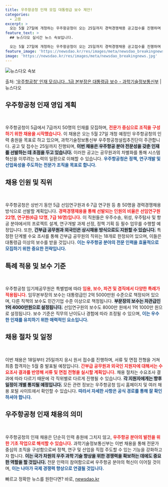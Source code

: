 ```yaml
---
title: 우주항공청 인재 모집 대통령급 보수 제안!
categories:
  - 고용
excerpt: >
  오는 5월 27일에 개청하는 우주항공청이 오는 25일까지 경력경쟁채용 공고접수를 진행하며 본격적인 인재 영입…
feature_text: >
  ## 뉴스다오 실시간 뉴스 속보입니다.

  오는 5월 27일에 개청하는 우주항공청이 오는 25일까지 경력경쟁채용 공고접수를 진행하며 본격적인 인재 영입…
feature_image: 'https://newsdao.kr/res/images/meta/newsdao_breakingnews.jpg'
image: 'https://newsdao.kr/res/images/meta/newsdao_breakingnews.jpg'
---
```


![뉴스다오 속보](https://newsdao.kr/res/images/meta/newsdao_breakingnews.jpg)

<p>출처: <a href="https://newsdao.kr/3340" rel="dofollow">‘우주항공청’ 인재 모십니다…1급 본부장은 대통령급 보수 - 과학기술정보통신부</a> | 뉴스다오</p>

<h2 data-ke-size="size26">우주항공청 인재 영입 계획</h2>

<p data-ke-size="size16">&nbsp;</p>

우주항공청이 5급에서 7급까지 50명의 인재를 모집하며, <b><span style="color: #ee2323;">전문가 중심으로 조직을 구성하기 위한 채용을 시작했습니다.</span></b> 이 채용은 오는 5월 27일 개청 예정인 우주항공청의 인력 충원을 목표로 하고 있으며, 과학기술정보통신부 우주항공청설립추진단이 주관합니다. 공고 및 접수는 25일까지 진행되며, <b><span style="background-color: #21538527;">이번 채용은 우주항공 분야 전문성을 갖춘 인재를 선발하는 데 초점을 두고 있습니다.</span></b> 이러한 공고는 공무원과의 차별화를 통해 시스템 혁신을 이루려는 노력의 일환으로 이해할 수 있습니다. <b><span style="color: #1a5490;">우주항공청은 정책, 연구개발 및 산업육성을 주도하는 전문가 조직을 목표로 합니다.</span></b>

<h2 data-ke-size="size26">채용 인원 및 직위</h2>

<p data-ke-size="size16">&nbsp;</p>

우주항공청은 상반기 동안 5급 선임연구원과 6⋅7급 연구원 등 총 50명을 경력경쟁채용 방식으로 선발할 계획입니다. <b><span style="color: #ee2323;">경력경쟁채용을 통해 선발되는 인원의 비율은 선임연구원 22명, 연구원(6급 12명, 7급 16명)입니다.</span></b> 이 직원들은 우주수송, 위성, 우주탐사 및 항공 분야에서의 프로젝트 설계, 연구개발 과제 선정, 정책 기획 등 필수 업무를 수행할 예정입니다. 또한, <b><span style="background-color: #21538527;">간부급 공무원과 외국인은 상시채용 방식으로도 지원할 수 있습니다.</span></b> 특정한 단계별 수요 조사를 통해 간부급 공무원의 직위는 18개로 한정되어 있으며, 이들은 대통령급 이상의 보수를 받을 것입니다. <b><span style="color: #1a5490;">이는 우주항공 분야의 전문 인력을 효율적으로 모집하기 위한 중요한 전략입니다.</span></b>

<h2 data-ke-size="size26">특례 적용 및 보수 기준</h2>

<p data-ke-size="size16">&nbsp;</p>

우주항공청 임기제공무원은 특별법에 따라 <b><span style="color: #ee2323;">임용, 보수, 파견 및 겸직에서 다양한 특례가 적용됩니다.</span></b> 임무본부장의 보수는 대통령급인 2억 5000만원 수준으로 책정되어 있으며, 다른 직책의 보수도 민간기업 수준 이상으로 책정됩니다. <b><span style="background-color: #21538527;">부문장의 보수는 차관급인 1억 4000만원으로 설정됩니다.</span></b> 선임연구원의 보수도 8000만 원에서 1억 1000만 원으로 설정됩니다. 보수 기준은 직무의 난이도나 경험에 따라 조정될 수 있으며, <b><span style="color: #1a5490;">이는 우수한 인재를 유치하기 위한 매력적인 요소입니다.</span></b>

<h2 data-ke-size="size26">채용 절차 및 일정</h2>

<p data-ke-size="size16">&nbsp;</p>

이번 채용은 18일부터 25일까지 응시 원서 접수를 진행하며, 서류 및 면접 전형을 거쳐 최종 합격자는 5월 중 발표될 예정입니다. <b><span style="color: #ee2323;">간부급 공무원과 외국인 지원자에 대해서는 수요조사 결과를 반영해 서류 및 면접 전형을 실시할 계획입니다.</span></b> 채용 절차는 수요조사 결과에 따라 다르기 때문에 각 직위별로 다르게 진행될 수 있습니다. <b><span style="background-color: #21538527;">각 지원자에게는 향후 일정이 개별 통지될 예정입니다.</span></b> 모든 관련 정보는 우주항공청 임시 홈페이지 및 여러 채용 포털 사이트에서 확인할 수 있습니다. <b><span style="color: #1a5490;">따라서 자세한 사항은 공식 경로를 통해 잘 확인하셔야 합니다.</span></b>

<h2 data-ke-size="size26">우주항공청 인재 채용의 의미</h2>

<p data-ke-size="size16">&nbsp;</p>

우주항공청의 인재 채용은 단순히 인력 충원에 그치지 않고, <b><span style="color: #ee2323;">우주항공 분야의 발전을 위한 기초 작업으로 해석할 수 있습니다.</span></b> 과학기술정보통신부는 이번 채용을 통해 전문가 중심의 조직을 구성함으로써 정책, 연구 및 산업을 직접 주도할 수 있는 기능을 강화하고자 합니다. <b><span style="background-color: #21538527;">이는 국가 차원의 우주 과학 기술 향상을 위한 경쟁력을 확보하는 데에도 중요한 역할을 할 것입니다.</span></b> 전문 인력이 참여함으로써 우주항공 분야의 혁신이 이어질 것이며, <b><span style="color: #1a5490;">이는 나아가 국제 경쟁력 향상으로 연결될 것입니다.</span></b>

<p data-ke-size="size16"></p> 

빠르고 정확한 뉴스를 원한다면? 바로, <a href="https://newsdao.kr" rel="dofollow">newsdao.kr</a>


